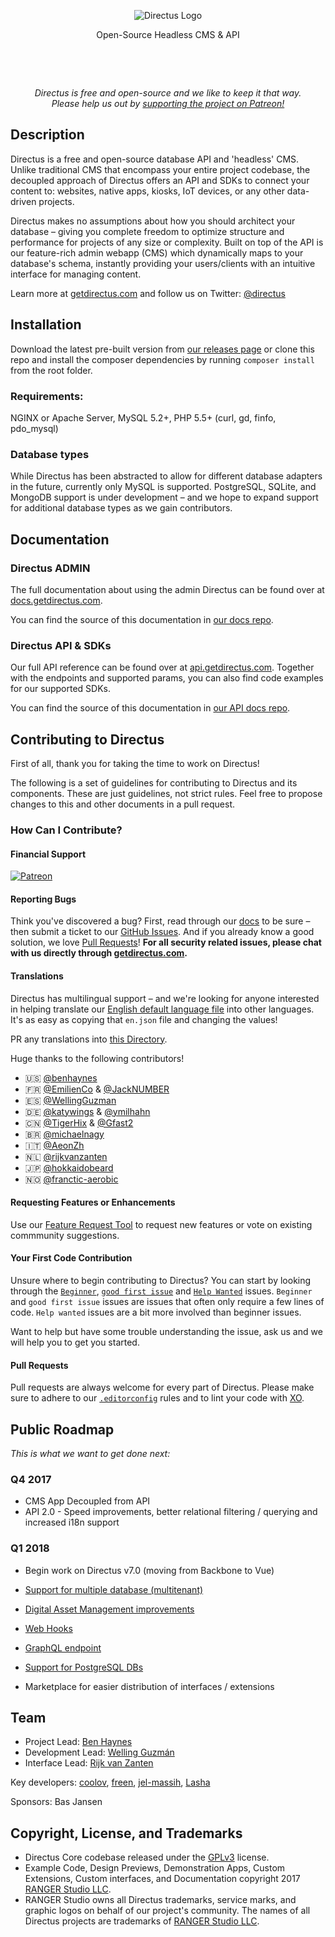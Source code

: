 <p align="center">
<img src="https://camo.githubusercontent.com/ebf016c308b7472411bd951e5ee3c418a44c0755/68747470733a2f2f73332e616d617a6f6e6177732e636f6d2f662e636c2e6c792f6974656d732f33513238333030343348315931633146314b32442f64697265637475732d6c6f676f2d737461636b65642e706e67" alt="Directus Logo"/>
</p>

<p align="center">Open-Source Headless CMS & API</p>
<p>&nbsp;</p>
<p>&nbsp;</p>

<p align="center"><i>Directus is free and open-source and we like to keep it that way.<br>Please help us out by <a href="https://www.patreon.com/directus">supporting the project on Patreon!</a></i></p>


## Description
Directus is a free and open-source database API and 'headless' CMS. Unlike traditional CMS that encompass your entire project codebase, the decoupled approach of Directus offers an API and SDKs to connect your content to: websites, native apps, kiosks, IoT devices, or any other data-driven projects.

Directus makes no assumptions about how you should architect your database – giving you complete freedom to optimize structure and performance for projects of any size or complexity. Built on top of the API is our feature-rich admin webapp (CMS) which dynamically maps to your database's schema, instantly providing your users/clients with an intuitive interface for managing content.

Learn more at [getdirectus.com](https://getdirectus.com) and follow us on Twitter: [@directus](https://twitter.com/directus)


## Installation
Download the latest pre-built version from [our releases page](https://github.com/directus/directus/releases) or clone this repo and install the composer dependencies by running `composer install` from the root folder. 

### Requirements:
NGINX or Apache Server, MySQL 5.2+, PHP 5.5+ (curl, gd, finfo, pdo_mysql)

### Database types
While Directus has been abstracted to allow for different database adapters in the future, currently only MySQL is supported. PostgreSQL, SQLite, and MongoDB support is under development – and we hope to expand support for additional database types as we gain contributors.


## Documentation

### Directus ADMIN
The full documentation about using the admin Directus can be found over at [docs.getdirectus.com](https://docs.getdirectus.com).

You can find the source of this documentation in [our docs repo](https://github.com/directus/docs).

### Directus API & SDKs
Our full API reference can be found over at [api.getdirectus.com](https://api.getdirectus.com). Together with the endpoints and supported params, you can also find code examples for our supported SDKs.

You can find the source of this documentation in [our API docs repo](https://github.com/directus/api-docs).


## Contributing to Directus
First of all, thank you for taking the time to work on Directus!

The following is a set of guidelines for contributing to Directus and its components. These are just guidelines, not strict rules. Feel free to propose changes to this and other documents in a pull request.

### How Can I Contribute?

#### Financial Support
[<img src="https://user-images.githubusercontent.com/522079/33287837-0218cbfc-d388-11e7-9fbe-36ff3261b61a.png" alt="Patreon" />](https://www.patreon.com/directus)

#### Reporting Bugs
Think you've discovered a bug? First, read through our [docs](https://docs.getdirectus.com) to be sure – then submit a ticket to our [GitHub Issues](https://github.com/directus/directus/issues/new). And if you already know a good solution, we love [Pull Requests](https://github.com/directus/directus/pulls)! **For all security related issues, please chat with us directly through [getdirectus.com](https://getdirectus.com/).**

#### Translations
Directus has multilingual support – and we're looking for anyone interested in helping translate our [English default language file](https://github.com/directus/directus/blob/master/api/locales/en.json) into other languages. It's as easy as copying that `en.json` file and changing the values!

PR any translations into [this Directory](https://github.com/directus/directus/tree/master/api/locales).

Huge thanks to the following contributors!

- 🇺🇸  [@benhaynes](https://github.com/benhaynes)
- 🇫🇷  [@EmilienCo](https://github.com/EmilienCo) & [@JackNUMBER](https://github.com/JackNUMBER)
- 🇪🇸  [@WellingGuzman](https://github.com/WellingGuzman)
- 🇩🇪  [@katywings](https://github.com/katywings) & [@ymilhahn](https://github.com/ymilhahn)
- 🇨🇳  [@TigerHix](https://github.com/TigerHix) & [@Gfast2](https://github.com/Gfast2)
- 🇧🇷  [@michaelnagy](https://github.com/michaelnagy)
- 🇮🇹  [@AeonZh](https://github.com/AeonZh)
- 🇳🇱  [@rijkvanzanten](https://github.com/RijkvanZanten)
- 🇯🇵  [@hokkaidobeard](https://github.com/hokkaidobeard)
- 🇳🇴  [@franctic-aerobic](https://github.com/franctic-aerobic)

#### Requesting Features or Enhancements
Use our [Feature Request Tool](https://request.getdirectus.com/) to request new features or vote on existing commmunity suggestions.

#### Your First Code Contribution
Unsure where to begin contributing to Directus? You can start by looking through the [`Beginner`](https://github.com/directus/directus/issues?q=is%3Aopen+is%3Aissue+label%3ABeginner), [`good first issue`](https://github.com/directus/directus/issues?q=is%3Aissue+is%3Aopen+label%3A%22good+first+issue%22) and [`Help Wanted`](https://github.com/directus/directus/issues?q=is%3Aopen+is%3Aissue+label%3A%22Help+Wanted%22) issues. `Beginner` and `good first issue` issues are issues that often only require a few lines of code. `Help wanted` issues are a bit more involved than beginner issues.

Want to help but have some trouble understanding the issue, ask us and we will help you to get you started.

#### Pull Requests
Pull requests are always welcome for every part of Directus. Please make sure to adhere to our [`.editorconfig`](http://editorconfig.org) rules and to lint your code with [XO](https://github.com/sindresorhus/xo).


## Public Roadmap
_This is what we want to get done next:_

### Q4 2017
- CMS App Decoupled from API
- API 2.0 - Speed improvements, better relational filtering / querying and increased i18n support

### Q1 2018
- Begin work on Directus v7.0 (moving from Backbone to Vue)
- [Support for multiple database (multitenant)](https://request.getdirectus.com/r/1)
- [Digital Asset Management improvements](https://request.getdirectus.com/r/2)
- [Web Hooks](https://request.getdirectus.com/r/9)

- [GraphQL endpoint](https://request.getdirectus.com/r/11)
- [Support for PostgreSQL DBs](https://request.getdirectus.com/r/14)
- Marketplace for easier distribution of interfaces / extensions


## Team
- Project Lead: [Ben Haynes](https://github.com/benhaynes)
- Development Lead: [Welling Guzmán](https://github.com/wellingguzman)
- Interface Lead: [Rijk van Zanten](https://github.com/rijkvanzanten)

Key developers: [coolov](https://github.com/coolov), [freen](https://github.com/freen), [jel-massih](https://github.com/jel-massih), [Lasha](https://github.com/Lasha)

Sponsors: Bas Jansen


## Copyright, License, and Trademarks
* Directus Core codebase released under the [GPLv3](http://www.gnu.org/copyleft/gpl.html) license.
* Example Code, Design Previews, Demonstration Apps, Custom Extensions, Custom interfaces, and Documentation copyright 2017 [RANGER Studio LLC](http://rngr.org/).
* RANGER Studio owns all Directus trademarks, service marks, and graphic logos on behalf of our project's community. The names of all Directus projects are trademarks of [RANGER Studio LLC](http://rngr.org/).

